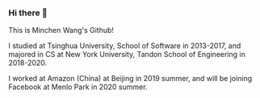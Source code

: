 ### Hi there 👋

This is Minchen Wang's Github!

I studied at Tsinghua University, School of Software in 2013-2017, and majored in CS at New York University, Tandon School of Engineering in 2018-2020.

I worked at Amazon (China) at Beijing in 2019 summer, and will be joining Facebook at Menlo Park in 2020 summer.

<!--
**wmc54321/wmc54321** is a ✨ _special_ ✨ repository because its `README.md` (this file) appears on your GitHub profile.

Here are some ideas to get you started:

- 🔭 I’m currently working on ...
- 🌱 I’m currently learning ...
- 👯 I’m looking to collaborate on ...
- 🤔 I’m looking for help with ...
- 💬 Ask me about ...
- 📫 How to reach me: ...
- 😄 Pronouns: ...
- ⚡ Fun fact: ...
-->

